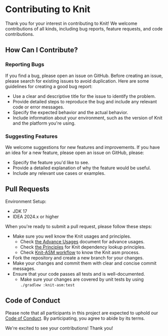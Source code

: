# Contributing to Knit

Thank you for your interest in contributing to Knit! We welcome contributions of all kinds, including bug reports, feature requests, and code contributions.

## How Can I Contribute?

### Reporting Bugs

If you find a bug, please open an issue on GitHub. Before creating an issue, please search for existing issues to avoid duplication. Here are some guidelines for creating a good bug report:
- Use a clear and descriptive title for the issue to identify the problem.
- Provide detailed steps to reproduce the bug and include any relevant code or error messages.
- Specify the expected behavior and the actual behavior.
- Include information about your environment, such as the version of Knit and the platform you're using.

### Suggesting Features

We welcome suggestions for new features and improvements. If you have an idea for a new feature, please open an issue on GitHub, please:
- Specify the feature you'd like to see.
- Provide a detailed explanation of why the feature would be useful.
- Include any relevant use cases or examples.

## Pull Requests

Environment Setup:
- JDK 17
- IDEA 2024.x or higher

When you're ready to submit a pull request, please follow these steps:
- Make sure you well know the Knit usages and principles.
    - Check [the Advance Usages](docs/README.md) document for advance usages.
    - Check [the Principles](docs/Principle_of_Dependency_Lookup.md) for Knit dependency lookup principles.
    - Check [Knit-ASM workflow](knit-asm/asm-internal.png) to know the Knit asm process.
- Fork the repository and create a new branch for your changes.
- Make your changes and commit them with clear and concise commit messages.
- Ensure that your code passes all tests and is well-documented.
    - Make sure your changes are covered by unit tests by using `./gradlew :knit-asm:test`

## Code of Conduct

Please note that all participants in this project are expected to uphold our [Code of Conduct](CODE_OF_CONDUCT.md). By
participating, you agree to abide by its terms.

We're excited to see your contributions! Thank you!
